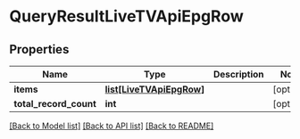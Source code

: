 # QueryResultLiveTVApiEpgRow

## Properties
Name | Type | Description | Notes
------------ | ------------- | ------------- | -------------
**items** | [**list[LiveTVApiEpgRow]**](LiveTVApiEpgRow.md) |  | [optional] 
**total_record_count** | **int** |  | [optional] 

[[Back to Model list]](../README.md#documentation-for-models) [[Back to API list]](../README.md#documentation-for-api-endpoints) [[Back to README]](../README.md)

